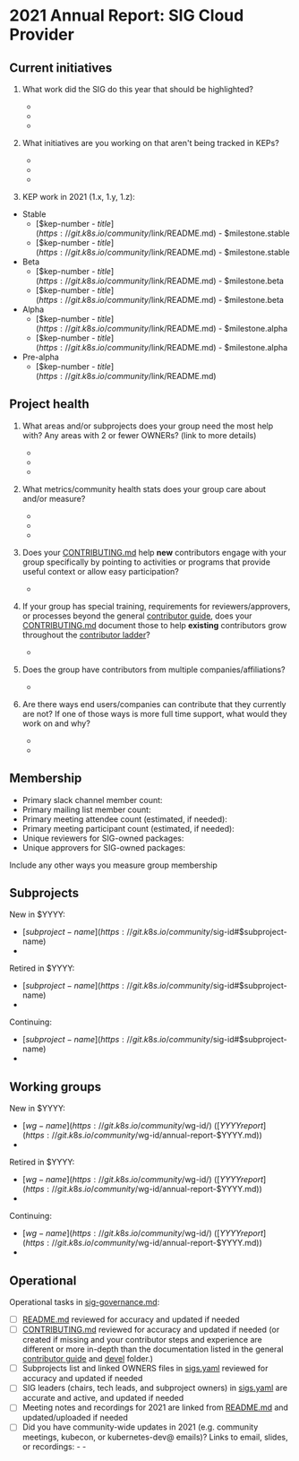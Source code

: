 # 2021 Annual Report: SIG Cloud Provider

## Current initiatives

1. What work did the SIG do this year that should be highlighted?

   -
   -
   -

2. What initiatives are you working on that aren't being tracked in KEPs?

   -
   -
   -

3. KEP work in 2021 (1.x, 1.y, 1.z):

<!--
In future, this will be generated from kubernetes/enhancements kep.yaml files
1. with SIG as owning-sig or in participating-sigs
2. listing 1.x, 1.y, or 1.z in milestones or in latest-milestone
-->

   - Stable
     - [$kep-number - $title](https://git.k8s.io/community/$link/README.md) - $milestone.stable
     - [$kep-number - $title](https://git.k8s.io/community/$link/README.md) - $milestone.stable
   - Beta
     - [$kep-number - $title](https://git.k8s.io/community/$link/README.md) - $milestone.beta
     - [$kep-number - $title](https://git.k8s.io/community/$link/README.md) - $milestone.beta
   - Alpha
     - [$kep-number - $title](https://git.k8s.io/community/$link/README.md) - $milestone.alpha
     - [$kep-number - $title](https://git.k8s.io/community/$link/README.md) - $milestone.alpha
   - Pre-alpha
     - [$kep-number - $title](https://git.k8s.io/community/$link/README.md)

## Project health

1. What areas and/or subprojects does your group need the most help with?
   Any areas with 2 or fewer OWNERs? (link to more details)

   -
   -
   -

2. What metrics/community health stats does your group care about and/or measure?

   -
   -
   -

3. Does your [CONTRIBUTING.md] help **new** contributors engage with your group specifically by pointing
   to activities or programs that provide useful context or allow easy participation?

   -

4. If your group has special training, requirements for reviewers/approvers, or processes beyond the general [contributor guide],
   does your [CONTRIBUTING.md] document those to help **existing** contributors grow throughout the [contributor ladder]?

   -

5. Does the group have contributors from multiple companies/affiliations?

   -

6. Are there ways end users/companies can contribute that they currently are not?
   If one of those ways is more full time support, what would they work on and why?

   -
   -

## Membership

- Primary slack channel member count:
- Primary mailing list member count:
- Primary meeting attendee count (estimated, if needed):
- Primary meeting participant count (estimated, if needed):
- Unique reviewers for SIG-owned packages: <!-- in future, this will be generated from OWNERS files referenced from subprojects, expanded with OWNERS_ALIASES files -->
- Unique approvers for SIG-owned packages: <!-- in future, this will be generated from OWNERS files referenced from subprojects, expanded with OWNERS_ALIASES files -->

Include any other ways you measure group membership

## Subprojects

<!--
In future, this will be generated from delta of sigs.yaml from $YYYY-01-01 to $YYYY-12-31
Manually visible via `git diff HEAD@{$YYYY-01-01} HEAD@{$YYYY-12-31} -- $sig-id/README.md`
-->

New in $YYYY:
- [$subproject-name](https://git.k8s.io/community/$sig-id#$subproject-name)
-

Retired in $YYYY:
- [$subproject-name](https://git.k8s.io/community/$sig-id#$subproject-name)
-

Continuing:
- [$subproject-name](https://git.k8s.io/community/$sig-id#$subproject-name)
-

## Working groups

<!--
In future, this will be generated from delta of sigs.yaml from $YYYY-01-01 to $YYYY-12-31
Manually visible via `git diff HEAD@{$YYYY-01-01} HEAD@{$YYYY-12-31} -- $sig-id/README.md`
-->

New in $YYYY:
- [$wg-name](https://git.k8s.io/community/$wg-id/) ([$YYYY report](https://git.k8s.io/community/$wg-id/annual-report-$YYYY.md))
-

Retired in $YYYY:
- [$wg-name](https://git.k8s.io/community/$wg-id/) ([$YYYY report](https://git.k8s.io/community/$wg-id/annual-report-$YYYY.md))
-

Continuing:
- [$wg-name](https://git.k8s.io/community/$wg-id/) ([$YYYY report](https://git.k8s.io/community/$wg-id/annual-report-$YYYY.md))
-

## Operational

Operational tasks in [sig-governance.md]:

- [ ] [README.md] reviewed for accuracy and updated if needed
- [ ] [CONTRIBUTING.md] reviewed for accuracy and updated if needed
      (or created if missing and your contributor steps and experience are different or more
      in-depth than the documentation listed in the general [contributor guide] and [devel] folder.)
- [ ] Subprojects list and linked OWNERS files in [sigs.yaml] reviewed for accuracy and updated if needed
- [ ] SIG leaders (chairs, tech leads, and subproject owners) in [sigs.yaml] are accurate and active, and updated if needed
- [ ] Meeting notes and recordings for 2021 are linked from [README.md] and updated/uploaded if needed
- [ ] Did you have community-wide updates in 2021 (e.g. community meetings, kubecon, or kubernetes-dev@ emails)? Links to email, slides, or recordings:
      -
      -

[CONTRIBUTING.md]: https://git.k8s.io/community/sig-cloud-provider/CONTRIBUTING.md
[contributor ladder]: https://git.k8s.io/community/community-membership.md
[sig-governance.md]: https://git.k8s.io/community/committee-steering/governance/sig-governance.md
[README.md]: https://git.k8s.io/community/sig-cloud-provider/README.md
[sigs.yaml]: https://git.k8s.io/community/sigs.yaml
[contributor guide]: https://git.k8s.io/community/contributors/guide/README.md
[devel]: https://git.k8s.io/community/contributors/devel/README.md

